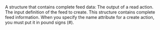A structure that contains complete feed data:
The output of a read action.
The input definition of the feed to create.
This structure contains complete feed information.
When you specify the name attribute for a create action, you must put it in pound signs (#).